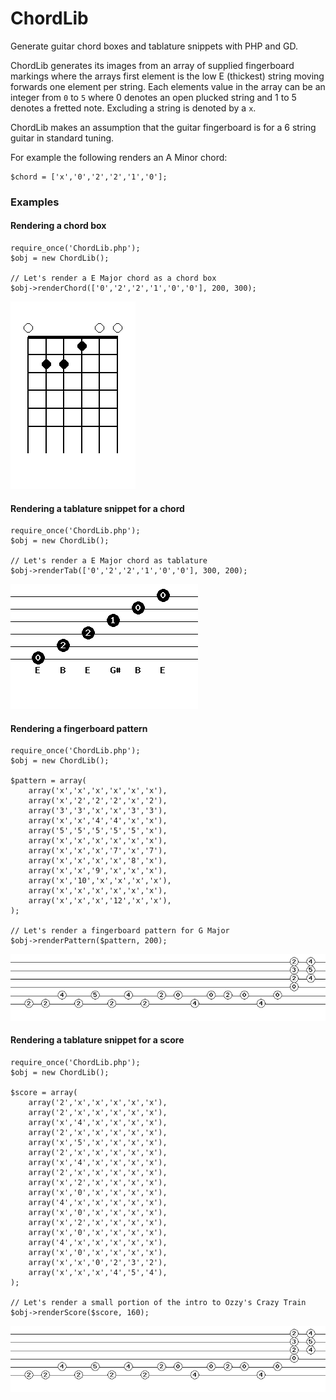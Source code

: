 # ChordLib
Generate guitar chord boxes and tablature snippets with PHP and GD.

ChordLib generates its images from an array of supplied fingerboard markings where the arrays first element is the low E (thickest) string moving forwards one element per string. Each elements value in the array can be an integer from `0` to `5` where 0 denotes an open plucked string and 1 to 5 denotes a fretted note. Excluding a string is denoted by a `x`. 

ChordLib makes an assumption that the guitar fingerboard is for a 6 string guitar in standard tuning.

For example the following renders an A Minor chord:

	$chord = ['x','0','2','2','1','0'];



### Examples

#### Rendering a chord box

	require_once('ChordLib.php');
	$obj = new ChordLib();

	// Let's render a E Major chord as a chord box
	$obj->renderChord(['0','2','2','1','0','0'], 200, 300);

![Chord](https://github.com/dnsimmons/chord-lib/blob/master/chord.png)

#### Rendering a tablature snippet for a chord

	require_once('ChordLib.php');
	$obj = new ChordLib();

	// Let's render a E Major chord as tablature
	$obj->renderTab(['0','2','2','1','0','0'], 300, 200);
	
![Tab](https://github.com/dnsimmons/chord-lib/blob/master/tab.png)

#### Rendering a fingerboard pattern

	require_once('ChordLib.php');
	$obj = new ChordLib();

	$pattern = array(
		array('x','x','x','x','x','x'),
		array('x','2','2','2','x','2'),
		array('3','3','x','x','3','3'),
		array('x','x','4','4','x','x'),
		array('5','5','5','5','5','x'),
		array('x','x','x','x','x','x'),
		array('x','x','x','7','x','7'),
		array('x','x','x','x','8','x'),
		array('x','x','9','x','x','x'),
		array('x','10','x','x','x','x'),
		array('x','x','x','x','x','x'),
		array('x','x','x','12','x','x'),
	);

	// Let's render a fingerboard pattern for G Major
	$obj->renderPattern($pattern, 200);
	
![Tab](https://github.com/dnsimmons/chord-lib/blob/master/score.png)


#### Rendering a tablature snippet for a score

	require_once('ChordLib.php');
	$obj = new ChordLib();

	$score = array(
		array('2','x','x','x','x','x'),
		array('2','x','x','x','x','x'),
		array('x','4','x','x','x','x'),
		array('2','x','x','x','x','x'),
		array('x','5','x','x','x','x'),
		array('2','x','x','x','x','x'),
		array('x','4','x','x','x','x'),
		array('2','x','x','x','x','x'),
		array('x','2','x','x','x','x'),
		array('x','0','x','x','x','x'),
		array('4','x','x','x','x','x'),
		array('x','0','x','x','x','x'),
		array('x','2','x','x','x','x'),
		array('x','0','x','x','x','x'),
		array('4','x','x','x','x','x'),
		array('x','0','x','x','x','x'),
		array('x','x','0','2','3','2'),
		array('x','x','x','4','5','4'),
	);

	// Let's render a small portion of the intro to Ozzy's Crazy Train
	$obj->renderScore($score, 160);
	
![Tab](https://github.com/dnsimmons/chord-lib/blob/master/score.png)